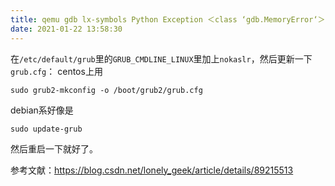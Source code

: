 ```yaml
---
title: qemu gdb lx-symbols Python Exception ＜class ‘gdb.MemoryError‘＞ Cannot access memory at address 0xfff
date: 2021-01-22 13:58:30
---
```


在```/etc/default/grub```里的```GRUB_CMDLINE_LINUX```里加上```nokaslr```，然后更新一下```grub.cfg```：
centos上用
```shell
sudo grub2-mkconfig -o /boot/grub2/grub.cfg
```
debian系好像是
```shell
sudo update-grub
```
然后重启一下就好了。

参考文献：<https://blog.csdn.net/lonely_geek/article/details/89215513>
